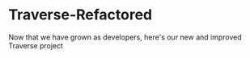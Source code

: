 # Traverse-Refactored
Now that we have grown as developers, here's our new and improved Traverse project
